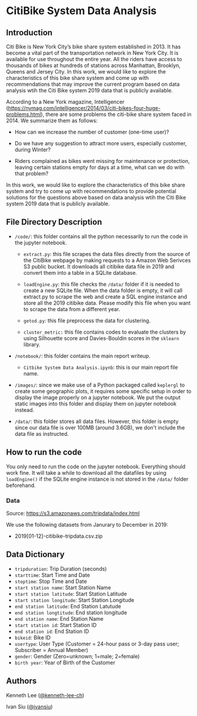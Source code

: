 # CitiBike System Data Analysis

## Introduction

Citi Bike is New York City’s bike share system established in 2013. It has become a vital part of the transportation network in New York City. It is available for use throughout the entire year. All the riders have access to thousands of bikes at hundreds of stations across Manhattan, Brooklyn, Queens and Jersey City. In this work, we would like to explore the characteristics of this bike share system and come up with recommendations that may improve the current program based on data analysis wtih the Citi Bike system 2019 data that is publicly available.

According to a New York magazine, Intelligencer (https://nymag.com/intelligencer/2014/03/citi-bikes-four-huge-problems.html), there are some problems the citi-bike share system faced in 2014. We summarize them as follows:

* How can we increase the number of customer (one-time user)?

* Do we have any suggestion to attract more users, especially customer, during Winter?

* Riders complained as bikes went missing for maintenance or protection, leaving certain stations empty for days at a time, what can we do with that problem?

In this work, we would like to explore the characteristics of this bike share system and try to come up with recommendations to provide potential solutions for the questions above based on data analysis wtih the Citi Bike system 2019 data that is publicly available.

## File Directory Description

* `/code/`: this folder contains all the python necessarily to run the code in the jupyter notebook.
	
	* `extract.py`: this file scrapes the data files directly from the source of the CitiBike webpage by making requests to a Amazon Web Serivces S3 public bucket. It downloads all citibike data file in 2019 and convert them into a table in a SQLite database. 

	* `loadEngine.py`: this file checks the `/data/` folder if it is needed to create a new SQLite file. When the data folder is empty, it will call extract.py to scrape the web and create a SQL engine instance and store all the 2019 citibike data. Please modify this file when you want to scrape the data from a different year.

	* `getod.py`: this file preprocess the data for clustering.

	* `cluster_metric:` this file contains codes to evaluate the clusters by using Silhouette score and Davies-Bouldin scores in the `sklearn` library.

* `/notebook/`: this folder contains the main report writeup.

	* `Citbike System Data Analysis.ipynb`: this is our main report file name. 

* `/images/`: since we make use of a Python packaged called `keplergl` to create some geographic plots, it requires some specific setup in order to display the image properly on a jupyter notebook. We put the output static images into this folder and display them on jupyter notebook instead. 

* `/data/`: this folder stores all data files. However, this folder is empty since our data file is over 100MB (around 3.6GB), we don't include the data file as instructed.

## How to run the code

You only need to run the code on the jupyter notebook. Everything should work fine. It will take a while to download all the datafiles by using `loadEngine()` if the SQLite engine instance is not stored in the `/data/` folder beforehand. 


### Data

Source: https://s3.amazonaws.com/tripdata/index.html

We use the following datasets from Janurary to December in 2019:

* 2019[01-12]-citibike-tripdata.csv.zip


## Data Dictionary

* `tripduration`: Trip Duration (seconds)
* `starttime`: Start Time and Date
* `stoptime`: Stop Time and Date
* `start station name`: Start Station Name
* `start station latitude`: Start Station Latitude
* `start station longitude`: Start Station Longitude
* `end station latitude`: End Station Latutude 
* `end station longtitude`: End station longitude
* `end station name`: End Station Name
* `start station id`: Start Station ID
* `end station id`: End Station ID
* `bikeid`: Bike ID
* `usertype`: User Type (Customer = 24-hour pass or 3-day pass user; Subscriber = Annual Member)
* `gender`: Gender (Zero=unknown; 1=male; 2=female)
* `birth year`: Year of Birth of the Customer

##  Authors

Kenneth Lee ([@kenneth-lee-ch](https://github.com/kenneth-lee-ch))

Ivan Siu ([@ivansiu](https://github.com/ivansiu))



